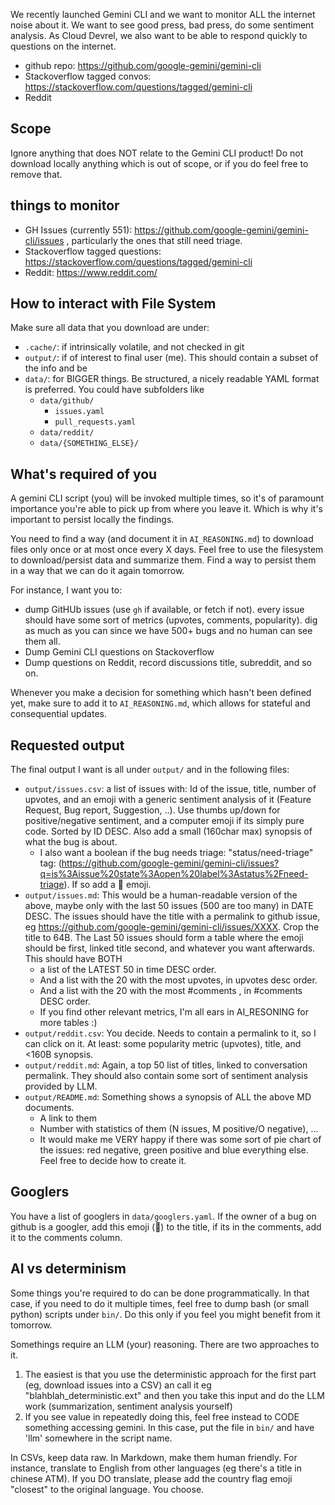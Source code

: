 We recently launched Gemini CLI and we want to monitor ALL the internet noise about it.
We want to see good press, bad press, do some sentiment analysis.
As Cloud Devrel, we also want to be able to respond quickly to questions on the internet.

* github repo: https://github.com/google-gemini/gemini-cli
* Stackoverflow tagged convos: https://stackoverflow.com/questions/tagged/gemini-cli
* Reddit

## Scope

Ignore anything that does NOT relate to the Gemini CLI product!
Do not download locally anything which is out of scope, or if you do feel free to remove that.

## things to monitor

* GH Issues (currently 551): https://github.com/google-gemini/gemini-cli/issues , particularly the ones that still need triage.
* Stackoverflow tagged questions: https://stackoverflow.com/questions/tagged/gemini-cli
* Reddit: https://www.reddit.com/

## How to interact with File System

Make sure all data that you download are under:

* `.cache/`: if intrinsically volatile, and not checked in git
* `output/`: if of interest to final user (me). This should contain a subset of the info and be
* `data/`: for BIGGER things. Be structured, a nicely readable YAML format is preferred. You could have subfolders like
  * `data/github/`
    * `issues.yaml`
    * `pull_requests.yaml`
  * `data/reddit/`
  * `data/{SOMETHING_ELSE}/`

## What's required of you

A gemini CLI script (you) will be invoked multiple times, so it's of paramount importance you're able to pick up from where you leave it. Which is why it's important to persist locally the findings.

You need to find a way (and document it in `AI_REASONING.md`) to download files only once or at most once every X days. Feel free to use the filesystem to download/persist data and summarize them. Find a way to persist them in a way that we can do it again tomorrow.

For instance, I want you to:

* dump GitHUb issues (use `gh` if available, or fetch if not). every issue should have some sort of metrics (upvotes, comments, popularity). dig as much as you can since we have 500+ bugs and no human can see them all.
* Dump Gemini CLI questions on Stackoverflow
* Dump questions on Reddit, record discussions title, subreddit, and so on.

Whenever you make a decision for something which hasn't been defined yet, make sure to add it to `AI_REASONING.md`,
which allows for stateful and consequential updates.

## Requested output

The final output I want is all under `output/` and in the following files:

* `output/issues.csv`: a list of issues with: Id of the issue, title, number of upvotes, and an emoji with a generic sentiment analysis of it (Feature Request, Bug report, Suggestion, ..). Use thumbs up/down for positive/negative sentiment, and a computer emoji if its simply pure code. Sorted by ID DESC. Also add a small (160char max) synopsis of what the bug is about.
  * I also want a boolean if the bug needs triage:  "status/need-triage" tag: (https://github.com/google-gemini/gemini-cli/issues?q=is%3Aissue%20state%3Aopen%20label%3Astatus%2Fneed-triage). If so add a 🚧 emoji.
* `output/issues.md`: This would be a human-readable version of the above, maybe only with the last 50 issues (500 are too many) in DATE DESC. The issues should have the title with a permalink to github issue, eg https://github.com/google-gemini/gemini-cli/issues/XXXX. Crop the title to 64B. The Last 50 issues should form a table where the emoji should be first, linked title second, and whatever you want afterwards. This should have BOTH
  * a list of the LATEST 50 in time DESC order.
  * And a list with the 20 with the most upvotes, in upvotes desc order.
  * And a list with the 20 with the most #comments , in #comments DESC order.
  * If you find other relevant metrics, I'm all ears in AI_RESONING for more tables :)
* `output/reddit.csv`: You decide. Needs to contain a permalink to it, so I can click on it. At least: some popularity metric (upvotes), title, and <160B synopsis.
* `output/reddit.md`: Again, a top 50 list of titles, linked to conversation permalink. They should also contain some sort of sentiment analysis provided by LLM.
* `output/README.md`: Something shows a synopsis of ALL the above MD documents.
  * A link to them
  * Number with statistics of them (N issues, M positive/O negative), ...
  * It would make me VERY happy if there was some sort of pie chart of the issues: red negative, green positive and blue everything else. Feel free to decide how to create it.

## Googlers

You have a list of googlers in `data/googlers.yaml`.
If the owner of a bug on github is a googler, add this emoji (🧢) to the title, if its in the comments, add it to the comments column.

## AI vs determinism

Some things you're required to do can be done programmatically. In that case, if you need to do it multiple times, feel
free to dump bash (or small python) scripts under `bin/`. Do this only if you feel you might benefit from it tomorrow.

Somethings require an LLM (your) reasoning. There are two approaches to it.
1. The easiest is that you use the deterministic approach for the first part (eg, download issues into a CSV) an call it eg "blahblah_deterministic.ext" and then you take this input and do the LLM work (summarization, sentiment analysis yourself)
2. If you see value in repeatedly doing this, feel free instead to CODE something accessing gemini. In this case, put the file in `bin/` and have 'llm' somewhere in the script name.

In CSVs, keep data raw.
In Markdown, make them human friendly. For instance, translate to English from other languages (eg there's a title in chinese ATM). If you DO translate, please add the country flag emoji "closest" to the original language. You choose.

